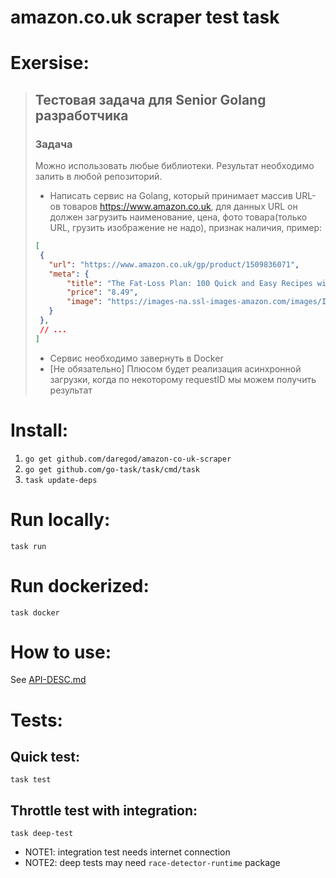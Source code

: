 ﻿# amazon.co.uk scraper test task

# Exersise:
>## Тестовая задача для Senior Golang разработчика
>
>
>### Задача
>
>Можно использовать любые библиотеки.
>Результат необходимо залить в любой репозиторий.
>
>- Написать сервис на Golang, который принимает массив URL-ов товаров https://www.amazon.co.uk,
>для данных URL он должен загрузить наименование, цена, фото товара(только URL, грузить изображение не надо), признак наличия, пример:
>
>``` json
>[
>  {
>    "url": "https://www.amazon.co.uk/gp/product/1509836071",
>    "meta": {
>        "title": "The Fat-Loss Plan: 100 Quick and Easy Recipes with Workouts",
>        "price": "8.49",
>        "image": "https://images-na.ssl-images-amazon.com/images/I/51kB2nKZ47L._SX382_BO1,204,203,200_.jpg",
>    }
>  },
>  // ...
>]
>```
>- Сервис необходимо завернуть в Docker
>- [Не обязательно] Плюсом будет реализация асинхронной загрузки, когда по некоторому requestID мы можем получить результат

# Install:
1. `go get github.com/daregod/amazon-co-uk-scraper`  
2. `go get github.com/go-task/task/cmd/task`  
3. `task update-deps`

# Run locally:
`task run`

# Run dockerized:
`task docker`

# How to use:
See [API-DESC.md](./API-DESC.md)

# Tests:
## Quick test:
`task test`

## Throttle test with integration:
`task deep-test`
* NOTE1: integration test needs internet connection
* NOTE2: deep tests may need `race-detector-runtime` package

